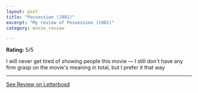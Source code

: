 ```yaml
---
layout: post
title: "Possession (1981)"
excerpt: "My review of Possession (1981)"
category: movie_review

---
```


**Rating:** 5/5

I will never get tired of showing people this movie — I still don't have any firm grasp on the movie's meaning in total, but I prefer it that way

<hr>

[See Review on Letterboxd](https://boxd.it/7Sk1pD)
